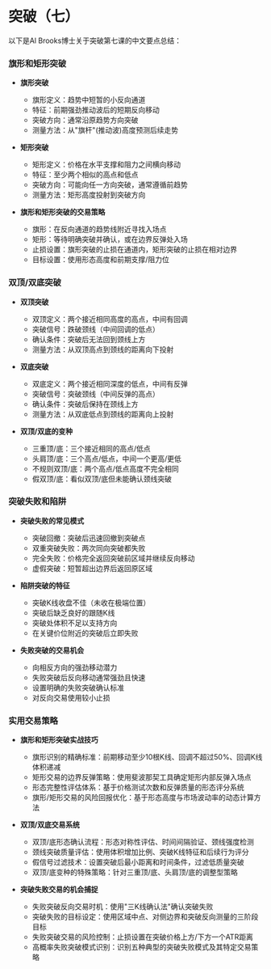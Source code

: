 # 突破（七）

以下是Al Brooks博士关于突破第七课的中文要点总结：

### 旗形和矩形突破
- **旗形突破**
  - 旗形定义：趋势中短暂的小反向通道
  - 特征：前期强劲推动波后的短期反向移动
  - 突破方向：通常沿原趋势方向突破
  - 测量方法：从"旗杆"(推动波)高度预测后续走势

- **矩形突破**
  - 矩形定义：价格在水平支撑和阻力之间横向移动
  - 特征：至少两个相似的高点和低点
  - 突破方向：可能向任一方向突破，通常遵循前趋势
  - 测量方法：矩形高度投射到突破方向

- **旗形和矩形突破的交易策略**
  - 旗形：在反向通道的趋势线附近寻找入场点
  - 矩形：等待明确突破并确认，或在边界反弹处入场
  - 止损设置：旗形突破的止损在通道内，矩形突破的止损在相对边界
  - 目标设置：使用形态高度和前期支撑/阻力位

### 双顶/双底突破
- **双顶突破**
  - 双顶定义：两个接近相同高度的高点，中间有回调
  - 突破信号：跌破颈线（中间回调的低点）
  - 确认条件：突破后无法回到颈线上方
  - 测量方法：从双顶高点到颈线的距离向下投射

- **双底突破**
  - 双底定义：两个接近相同深度的低点，中间有反弹
  - 突破信号：突破颈线（中间反弹的高点）
  - 确认条件：突破后保持在颈线上方
  - 测量方法：从双底低点到颈线的距离向上投射

- **双顶/双底的变种**
  - 三重顶/底：三个接近相同的高点/低点
  - 头肩顶/底：三个高点/低点，中间一个更高/更低
  - 不规则双顶/底：两个高点/低点高度不完全相同
  - 假双顶/底：看似双顶/底但未能确认颈线突破

### 突破失败和陷阱
- **突破失败的常见模式**
  - 突破回撤：突破后迅速回撤到突破点
  - 双重突破失败：两次同向突破都失败
  - 完全失败：价格完全返回突破前区域并继续反向移动
  - 虚假突破：短暂超出边界后返回原区域

- **陷阱突破的特征**
  - 突破K线收盘不佳（未收在极端位置）
  - 突破后缺乏良好的跟随K线
  - 突破处体积不足以支持方向
  - 在关键价位附近的突破后立即失败

- **失败突破的交易机会**
  - 向相反方向的强劲移动潜力
  - 失败突破后反向移动通常强劲且快速
  - 设置明确的失败突破确认标准
  - 对反向交易使用较小止损

### 实用交易策略
- **旗形和矩形突破实战技巧**
  - 旗形识别的精确标准：前期移动至少10根K线、回调不超过50%、回调K线体积递减
  - 矩形交易的边界反弹策略：使用斐波那契工具确定矩形内部反弹入场点
  - 形态完整性评估体系：基于价格测试次数和反弹质量的形态评分系统
  - 旗形/矩形交易的风险回报优化：基于形态高度与市场波动率的动态计算方法

- **双顶/双底交易系统**
  - 双顶/底形态确认流程：形态对称性评估、时间间隔验证、颈线强度检测
  - 颈线突破质量评估：使用体积增加比例、突破K线特征和后续行为评分
  - 假信号过滤技术：设置突破后最小距离和时间条件，过滤低质量突破
  - 双顶/底变种的特殊策略：针对三重顶/底、头肩顶/底的调整型策略

- **突破失败交易的机会捕捉**
  - 失败突破反向交易时机：使用"三K线确认法"确认突破失败
  - 突破失败的目标设定：使用区域中点、对侧边界和突破反向测量的三阶段目标
  - 失败突破交易的风险控制：止损设置在突破价格上方/下方一个ATR距离
  - 高概率失败突破模式识别：识别五种典型的突破失败模式及其特定交易策略 